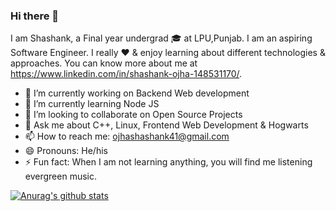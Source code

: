 ### Hi there 👋

I am Shashank, a Final year undergrad 🎓 at LPU,Punjab. I am an aspiring Software Engineer. I really ❤️ & enjoy learning about different technologies & approaches. You can know more about me at https://www.linkedin.com/in/shashank-ojha-148531170/.

- 🔭 I’m currently working on Backend Web development
- 🌱 I’m currently learning Node JS
- 👯 I’m looking to collaborate on Open Source Projects
- 💬 Ask me about C++, Linux, Frontend Web Development & Hogwarts
- 📫 How to reach me: ojhashashank41@gmail.com
- 😄 Pronouns: He/his
- ⚡ Fun fact: When I am not learning anything, you will find me listening evergreen music.

[![Anurag's github stats](https://github-readme-stats.vercel.app/api?username=Shashank-Ojha-bot)](https://github.com/anuraghazra/github-readme-stats)
